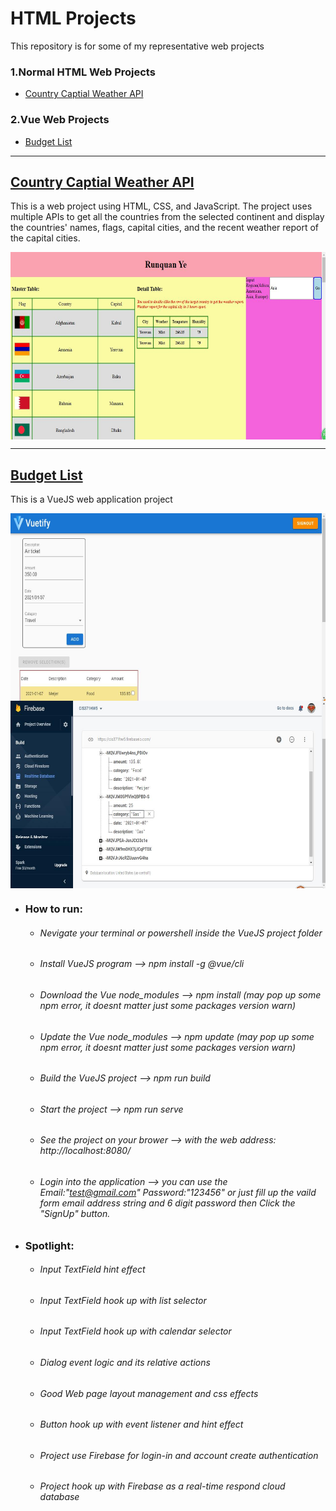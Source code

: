 # HTML Projects
This repository is for some of my representative web projects 

### 1.Normal HTML Web Projects
+ [Country Captial Weather API](#Country-Captial-Weather-API)

### 2.Vue Web Projects
+ [Budget List](#Budget-List)

---

## [Country Captial Weather API](https://github.com/RunquanYe/HTML/tree/main/WebProjects)
This is a web project using HTML, CSS, and JavaScript. The project uses multiple APIs to get all the countries from the selected continent and display the countries' names, flags, capital cities, and the recent weather report of the capital cities.

<img align="center" width="600" height="300" src="https://github.com/RunquanYe/HTML/blob/main/img/Web/Country_Captial_Weather.jpg"/>

---

## [Budget List](https://github.com/RunquanYe/HTML/tree/main/VueProjects)
This is a VueJS web application project

<img align="center" width="700" height="300" src="https://github.com/RunquanYe/HTML/blob/main/img/Vue/Budget_List_3.jpg"/>
<img align="center" width="700" height="300" src="https://github.com/RunquanYe/HTML/blob/main/img/Vue/Budget_List_9.jpg"/>

+ ### How to run:
    - ###### Nevigate your terminal or powershell inside the VueJS project folder
    - ###### Install VueJS program --> npm install -g @vue/cli
    - ###### Download the Vue node_modules --> npm install (may pop up some npm error, it doesnt matter just some packages version warn)
    - ###### Update the Vue node_modules --> npm update (may pop up some npm error, it doesnt matter just some packages version warn)
    - ###### Build the VueJS project --> npm run build
    - ###### Start the project --> npm run serve
    - ###### See the project on your brower --> with the web address: http://localhost:8080/
    - ###### Login into the application --> you can use the Email:"test@gmail.com" Password:"123456" or just fill up the vaild form email address string and 6 digit password then Click the "SignUp" button. 
    
+ ### Spotlight:
    - ###### Input TextField hint effect
    - ###### Input TextField hook up with list selector
    - ###### Input TextField hook up with calendar selector
    - ###### Dialog event logic and its relative actions
    - ###### Good Web page layout management and css effects 
    - ###### Button hook up with event listener and hint effect
    - ###### Project use Firebase for login-in and account create authentication
    - ###### Project hook up with Firebase as a real-time respond cloud database
